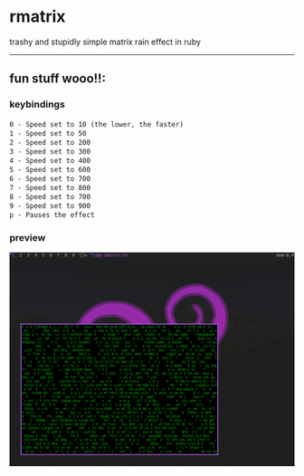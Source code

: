 # rmatrix
trashy and stupidly simple matrix rain effect in ruby
***
## fun stuff wooo!!:
### keybindings
```
0 - Speed set to 10 (the lower, the faster)
1 - Speed set to 50
2 - Speed set to 200
3 - Speed set to 300
4 - Speed set to 400
5 - Speed set to 600
6 - Speed set to 700
7 - Speed set to 800
8 - Speed set to 700
9 - Speed set to 900
p - Pauses the effect
```
### preview
![image of rmatrix](rmatrix.png)
